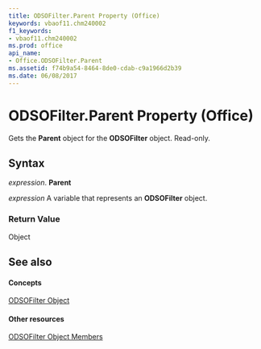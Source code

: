 ```yaml
---
title: ODSOFilter.Parent Property (Office)
keywords: vbaof11.chm240002
f1_keywords:
- vbaof11.chm240002
ms.prod: office
api_name:
- Office.ODSOFilter.Parent
ms.assetid: f74b9a54-8464-8de0-cdab-c9a1966d2b39
ms.date: 06/08/2017
---
```



# ODSOFilter.Parent Property (Office)

Gets the **Parent** object for the **ODSOFilter** object. Read-only.


## Syntax

 _expression_. **Parent**

 _expression_ A variable that represents an **ODSOFilter** object.


### Return Value

Object


## See also


#### Concepts


[ODSOFilter Object](odsofilter-object-office.md)
#### Other resources


[ODSOFilter Object Members](odsofilter-members-office.md)

